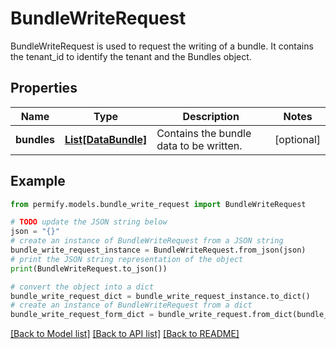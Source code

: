 # BundleWriteRequest

BundleWriteRequest is used to request the writing of a bundle. It contains the tenant_id to identify the tenant and the Bundles object.

## Properties

Name | Type | Description | Notes
------------ | ------------- | ------------- | -------------
**bundles** | [**List[DataBundle]**](DataBundle.md) | Contains the bundle data to be written. | [optional] 

## Example

```python
from permify.models.bundle_write_request import BundleWriteRequest

# TODO update the JSON string below
json = "{}"
# create an instance of BundleWriteRequest from a JSON string
bundle_write_request_instance = BundleWriteRequest.from_json(json)
# print the JSON string representation of the object
print(BundleWriteRequest.to_json())

# convert the object into a dict
bundle_write_request_dict = bundle_write_request_instance.to_dict()
# create an instance of BundleWriteRequest from a dict
bundle_write_request_form_dict = bundle_write_request.from_dict(bundle_write_request_dict)
```
[[Back to Model list]](../README.md#documentation-for-models) [[Back to API list]](../README.md#documentation-for-api-endpoints) [[Back to README]](../README.md)


